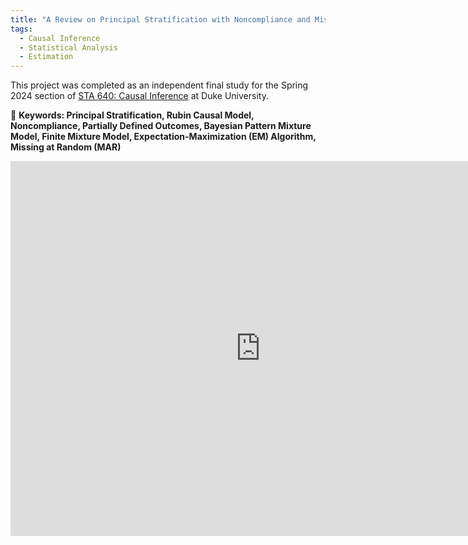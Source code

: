 ```yaml
---
title: "A Review on Principal Stratification with Noncompliance and Missing Outcome Data via Mixture Model"
tags:
  - Causal Inference
  - Statistical Analysis
  - Estimation
---
```


This project was completed as an independent final study for the Spring 2024 section of [STA 640: Causal Inference](https://www2.stat.duke.edu/~fl35/CausalInferenceClass.html) at Duke University.

🚩 **Keywords: Principal Stratification, Rubin Causal Model, Noncompliance, Partially Defined Outcomes, Bayesian Pattern Mixture Model, Finite Mixture Model, Expectation-Maximization (EM) Algorithm, Missing at Random (MAR)**

<embed src="https://hollyyfc.github.io/docus/STA640-Final.pdf" width="800" height="600" type="application/pdf">